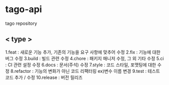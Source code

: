 # tago-api
tago repository



<h2>< type ></h2>
1.feat : 새로운 기능 추가, 기존의 기능을 요구 사항에 맞추어 수정
2.fix : 기능에 대한 버그 수정
3.build : 빌드 관련  수정
4.chore : 패키지 매니저 수정, 그 외 기타 수정
5.ci : CI 관련 설정 수정
6.docs : 문서(주석) 수정
7.style : 코드 스타일, 포맷팅에 대한 수정
8.refactor : 기능의 변화가 아닌 코드 리팩터링 ex)변수 이름 변경
9.test : 테스트 코드 추가 / 수정
10.release : 버전 릴리즈 
